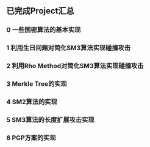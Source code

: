 ## 已完成Project汇总
### 0 一些国密算法的基本实现
### 1 利用生日问题对简化SM3算法实现碰撞攻击
### 2 利用Rho Method对简化SM3算法实现碰撞攻击
### 3 Merkle Tree的实现
### 4 SM2算法的实现
### 5 SM3算法的长度扩展攻击实现
### 6 PGP方案的实现
